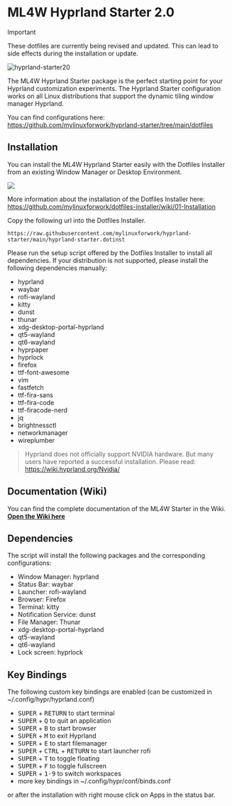 # ML4W Hyprland Starter 2.0

> [!IMPORTANT]
> These dotfiles are currently being revised and updated. This can lead to side effects during the installation or update.

![hyprland-starter20](https://github.com/user-attachments/assets/71e387ff-68a6-4c4d-a98c-6d6a86fb900e)

The ML4W Hyprland Starter package is the perfect starting point for your Hyprland customization experiments. The Hyprland Starter configuration works on all Linux distributions that support the dynamic tiling window manager Hyprland.

You can find configurations here: https://github.com/mylinuxforwork/hyprland-starter/tree/main/dotfiles

## Installation

You can install the ML4W Hyprland Starter easily with the Dotfiles Installer from an existing Window Manager or Desktop Environment.

[<img src="https://github.com/user-attachments/assets/9202fa55-83fa-4e9f-8804-06fb6404d128">](https://github.com/mylinuxforwork/dotfiles-installer)

More information about the installation of the Dotfiles Installer here: https://github.com/mylinuxforwork/dotfiles-installer/wiki/01-Installation

Copy the following url into the Dotfiles Installer.

```
https://raw.githubusercontent.com/mylinuxforwork/hyprland-starter/main/hyprland-starter.dotinst
```
Please run the setup script offered by the Dotfiles Installer to install all dependencies. If your distribution is not supported, please install the following dependencies manually:

- hyprland
- waybar
- rofi-wayland
- kitty
- dunst
- thunar
- xdg-desktop-portal-hyprland
- qt5-wayland
- qt6-wayland
- hyprpaper
- hyprlock
- firefox
- ttf-font-awesome
- vim
- fastfetch
- ttf-fira-sans
- ttf-fira-code
- ttf-firacode-nerd
- jq
- brightnessctl
- networkmanager
- wireplumber

> Hyprland does not officially support NVIDIA hardware. But many users have reported a successful installation. Please read: https://wiki.hyprland.org/Nvidia/

## Documentation (Wiki)

You can find the complete documentation of the ML4W Starter in the Wiki. <b>[Open the Wiki here](https://github.com/mylinuxforwork/hyprland-starter/wiki)</b>

## Dependencies

The script will install the following packages and the corresponding configurations:

- Window Manager: hyprland 
- Status Bar: waybar 
- Launcher: rofi-wayland 
- Browser: Firefox
- Terminal: kitty
- Notification Service: dunst 
- File Manager: Thunar
- xdg-desktop-portal-hyprland 
- qt5-wayland 
- qt6-wayland 
- Lock screen: hyprlock

## Key Bindings

The following custom key bindings are enabled (can be customized in ~/.config/hypr/hyprland.conf)

- <kbd>SUPER</kbd> + <kbd>RETURN</kbd> to start terminal
- <kbd>SUPER</kbd> + <kbd>Q</kbd> to quit an application
- <kbd>SUPER</kbd> + <kbd>B</kbd> to start browser
- <kbd>SUPER</kbd> + <kbd>M</kbd> to exit Hyprland
- <kbd>SUPER</kbd> + <kbd>E</kbd> to start filemanager
- <kbd>SUPER</kbd></kbd> + <kbd>CTRL</kbd> + <kbd>RETURN</kbd> to start launcher rofi
- <kbd>SUPER</kbd> + <kbd>T</kbd> to toggle floating
- <kbd>SUPER</kbd> + <kbd>F</kbd> to toggle fullscreen
- <kbd>SUPER</kbd> + <kbd>1-9</kbd> to switch workspaces
- more key bindings in ~/.config/hypr/conf/binds.conf

or after the installation with right mouse click on Apps in the status bar.
